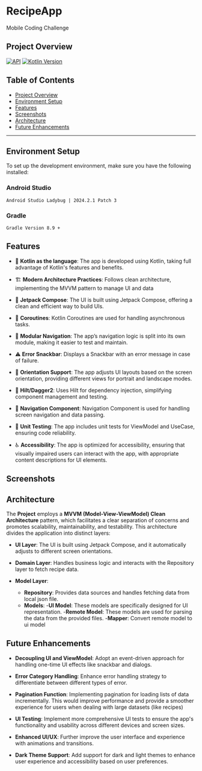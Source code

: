 # RecipeApp

Mobile Coding Challenge

## Project Overview
[![API](https://img.shields.io/badge/API-29%2B-yellow.svg?style=flat)](https://developer.android.com/about/versions/10)
[![Kotlin Version](https://img.shields.io/badge/Kotlin-2.1.0-blue.svg)](https://kotlinlang.org)

## Table of Contents
- [Project Overview](#project-overview)
- [Environment Setup](#environment-setup)
- [Features](#features)
- [Screenshots](#screenshots)
- [Architecture](#architecture)
- [Future Enhancements](#future-enhancements)
---

## Environment Setup
To set up the development environment, make sure you have the following installed:
### Android Studio
`Android Studio Ladybug | 2024.2.1 Patch 3`
### Gradle
`Gradle Version 8.9 +`

## Features
- 🚀 **Kotlin as the language**: The app is developed using Kotlin, taking full advantage of Kotlin's features and benefits.

- 🏗️ **Modern Architecture Practices**: Follows clean architecture, implementing the MVVM pattern to manage UI and data

- 🎨 **Jetpack Compose**: The UI is built using Jetpack Compose, offering a clean and efficient way to build UIs.

- 🔄 **Coroutines**: Kotlin Coroutines are used for handling asynchronous tasks.

- 🧳 **Modular Navigation**: The app’s navigation logic is split into its own module, making it easier to test and maintain.

- ⚠️ **Error Snackbar**: Displays a Snackbar with an error message in case of failure.

- 🔄 **Orientation Support**: The app adjusts UI layouts based on the screen orientation, providing different views for portrait and landscape modes.

- 🔌 **Hilt/Dagger2**: Uses Hilt for dependency injection, simplifying component management and testing.

- 🧭 **Navigation Component**: Navigation Component is used for handling screen navigation and data passing.

- 🧪 **Unit Testing**: The app includes unit tests for ViewModel and UseCase, ensuring code reliability.

- ♿  **Accessibility**:  The app is optimized for accessibility, ensuring that visually impaired users can interact with the app, with appropriate content descriptions for UI elements.

## Screenshots

## Architecture
The **Project** employs a **MVVM (Model-View-ViewModel) Clean Architecture** pattern, which facilitates a clear separation of concerns and promotes scalability, maintainability, and testability. This architecture divides the application into distinct layers:

- **UI Layer**: The UI is built using Jetpack Compose, and it automatically adjusts to different screen orientations.

- **Domain Layer**: Handles business logic and interacts with the Repository layer to fetch recipe data.

- **Model Layer**:
  - **Repository**: Provides data sources and handles fetching data from local json file.
  - **Models**:
    -**UI Model**: These models are specifically designed for UI representation.
    -**Remote Model**: These models are used for parsing the data from the provided files.
    -**Mapper**: Convert remote model to ui model

## Future Enhancements

- **Decoupling UI and ViewModel**: Adopt an event-driven approach for handling one-time UI effects like snackbar and dialogs.

- **Error Category Handling**: Enhance error handling strategy to differentiate between different types of error.

- **Pagination Function**: Implementing pagination for loading lists of data incrementally. This would improve performance and provide a smoother experience for users when dealing with large datasets (like recipes)

- **UI Testing**: Implement more comprehensive UI tests to ensure the app's functionality and usability across different devices and screen sizes.

- **Enhanced UI/UX**: Further improve the user interface and experience with animations and transitions.

- **Dark Theme Support**: Add support for dark and light themes to enhance user experience and accessibility based on user preferences.
